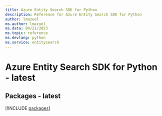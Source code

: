 ```yaml
---
title: Azure Entity Search SDK for Python
description: Reference for Azure Entity Search SDK for Python
author: lmazuel
ms.author: lmazuel
ms.data: 04/21/2023
ms.topic: reference
ms.devlang: python
ms.service: entitysearch
---
```

# Azure Entity Search SDK for Python - latest
## Packages - latest
[!INCLUDE [packages](entity-search-index.md)]